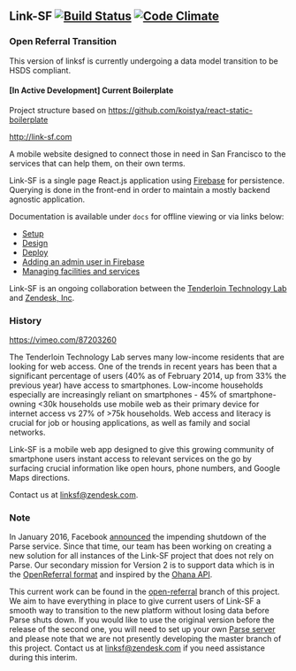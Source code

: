 ## Link-SF [![Build Status](https://travis-ci.org/zendesk/linksf.svg?branch=master)](https://travis-ci.org/zendesk/linksf) [![Code Climate](https://codeclimate.com/github/zendesk/linksf.png)](https://codeclimate.com/github/zendesk/linksf)

### Open Referral Transition
This version of linksf is currently undergoing a data model transition to be HSDS compliant.

#### [In Active Development] Current Boilerplate

Project structure based on https://github.com/koistya/react-static-boilerplate

http://link-sf.com

A mobile website designed to connect those in need in San Francisco to the services that can help them, on their own terms.

Link-SF is a single page React.js application using [Firebase](https://www.firebase.com/) for persistence. Querying is done in the front-end in order to maintain a mostly backend agnostic application.

Documentation is available under `docs` for offline viewing or via links below:

* [Setup](https://github.com/zendesk/linksf/blob/open-referral/docs/SETUP.md)
* [Design](https://github.com/zendesk/linksf/blob/open-referral/docs/DESIGN.md)
* [Deploy](https://github.com/zendesk/linksf/blob/open-referral/docs/DEPLOY.md)
* [Adding an admin user in Firebase](https://github.com/zendesk/linksf/blob/open-referral/docs/ADD_USER.md)
* [Managing facilities and services](https://github.com/zendesk/linksf/blob/open-referral/docs/MANAGE.md)

Link-SF is an ongoing collaboration between the [Tenderloin Technology Lab](http://www.tenderlointechnologylab.org/) and [Zendesk, Inc](http://www.zendesk.com/).

### History

https://vimeo.com/87203260

The Tenderloin Technology Lab serves many low-income residents that are looking for web access. One of the trends in recent years has been that a significant percentage of users (40% as of February 2014, up from 33% the previous year) have access to smartphones. Low-income households especially are increasingly reliant on smartphones - 45% of smartphone-owning <30k households use mobile web as their primary device for internet access vs 27% of >75k households. Web access and literacy is crucial for job or housing applications, as well as family and social networks.

Link-SF is a mobile web app designed to give this growing community of smartphone users instant access to relevant services on the go by surfacing crucial information like open hours, phone numbers, and Google Maps directions.

Contact us at linksf@zendesk.com.

### Note
In January 2016, Facebook [announced](http://blog.parse.com/announcements/moving-on/) the impending shutdown of the Parse service. Since that time, our team has been working on creating a new solution for all instances of the Link-SF project that does not rely on Parse. Our secondary mission for Version 2 is to support data which is in the [OpenReferral format](https://openreferral.org/) and inspired by the [Ohana API](https://github.com/codeforamerica/ohana-api). 

This current work can be found in the [open-referral](https://github.com/zendesk/linksf/tree/open-referral) branch of this project. We aim to have everything in place to give current users of Link-SF a smooth way to transition to the new platform without losing data before Parse shuts down. If you would like to use the original version before the release of the second one, you will need to set up your own [Parse server](https://github.com/ParsePlatform/parse-server/wiki/Parse-Server-Guide) and please note that we are not presently developing the master branch of this project. Contact us at linksf@zendesk.com if you need assistance during this interim.
